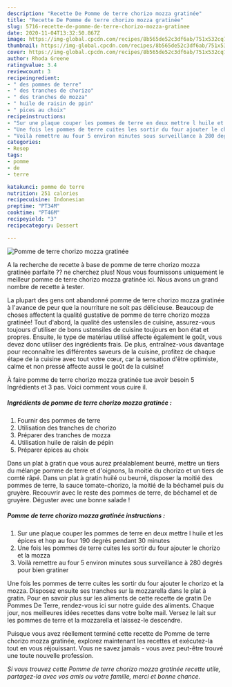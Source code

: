 ```yaml
---
description: "Recette De Pomme de terre chorizo mozza gratinée"
title: "Recette De Pomme de terre chorizo mozza gratinée"
slug: 5716-recette-de-pomme-de-terre-chorizo-mozza-gratinee
date: 2020-11-04T13:32:50.867Z
image: https://img-global.cpcdn.com/recipes/8b565de52c3df6ab/751x532cq70/pomme-de-terre-chorizo-mozza-gratinee-photo-principale-de-la-recette.jpg
thumbnail: https://img-global.cpcdn.com/recipes/8b565de52c3df6ab/751x532cq70/pomme-de-terre-chorizo-mozza-gratinee-photo-principale-de-la-recette.jpg
cover: https://img-global.cpcdn.com/recipes/8b565de52c3df6ab/751x532cq70/pomme-de-terre-chorizo-mozza-gratinee-photo-principale-de-la-recette.jpg
author: Rhoda Greene
ratingvalue: 3.4
reviewcount: 3
recipeingredient:
- " des pommes de terre"
- " des tranches de chorizo"
- " des tranches de mozza"
- " huile de raisin de ppin"
- " pices au choix"
recipeinstructions:
- "Sur une plaque couper les pommes de terre en deux mettre l huile et les épices et hop au four 190 degrés pendant 30 minutes"
- "Une fois les pommes de terre cuites les sortir du four ajouter le chorizo et la mozza"
- "Voilà remettre au four 5 environ minutes sous surveillance à 280 degrés pour bien gratiner"
categories:
- Resep
tags:
- pomme
- de
- terre

katakunci: pomme de terre 
nutrition: 251 calories
recipecuisine: Indonesian
preptime: "PT34M"
cooktime: "PT46M"
recipeyield: "3"
recipecategory: Dessert

---
```



![Pomme de terre chorizo mozza gratinée](https://img-global.cpcdn.com/recipes/8b565de52c3df6ab/751x532cq70/pomme-de-terre-chorizo-mozza-gratinee-photo-principale-de-la-recette.jpg)

A la recherche de recette à base de pomme de terre chorizo mozza gratinée parfaite ?? ne cherchez plus! Nous vous fournissons uniquement le meilleur pomme de terre chorizo mozza gratinée ici. Nous avons un grand nombre de recette à tester.

La plupart des gens ont abandonné pomme de terre chorizo mozza gratinée à l'avance de peur que la nourriture ne soit pas délicieuse. Beaucoup de choses affectent la qualité gustative de pomme de terre chorizo mozza gratinée! Tout d'abord, la qualité des ustensiles de cuisine, assurez-vous toujours d'utiliser de bons ustensiles de cuisine toujours en bon état et propres. Ensuite, le type de matériau utilisé affecte également le goût, vous devez donc utiliser des ingrédients frais. De plus, entraînez-vous davantage pour reconnaître les différentes saveurs de la cuisine, profitez de chaque étape de la cuisine avec tout votre cœur, car la sensation d'être optimiste, calme et non pressé affecte aussi le goût de la cuisine!

<!--inarticleads1-->

À faire pomme de terre chorizo mozza gratinée tue avoir besoin 5 Ingrédients et 3 pas. Voici comment vous cuire il.

##### Ingrédients de pomme de terre chorizo mozza gratinée :

1. Fournir  des pommes de terre
1. Utilisation  des tranches de chorizo
1. Préparer  des tranches de mozza
1. Utilisation  huile de raisin de pépin
1. Préparer  épices au choix


Dans un plat à gratin que vous aurez préalablement beurré, mettre un tiers du mélange pomme de terre et d&#39;oignons, la moitié du chorizo et un tiers de comté râpé. Dans un plat à gratin huilé ou beurré, disposer la moitié des pommes de terre, la sauce tomate-chorizo, la moitié de la béchamel puis du gruyère. Recouvrir avec le reste des pommes de terre, de béchamel et de gruyère. Déguster avec une bonne salade ! 

<!--inarticleads2-->

##### Pomme de terre chorizo mozza gratinée instructions :

1. Sur une plaque couper les pommes de terre en deux mettre l huile et les épices et hop au four 190 degrés pendant 30 minutes
1. Une fois les pommes de terre cuites les sortir du four ajouter le chorizo et la mozza
1. Voilà remettre au four 5 environ minutes sous surveillance à 280 degrés pour bien gratiner


Une fois les pommes de terre cuites les sortir du four ajouter le chorizo et la mozza. Disposez ensuite ses tranches sur la mozzarella dans le plat à gratin. Pour en savoir plus sur les aliments de cette recette de gratin De Pommes De Terre, rendez-vous ici sur notre guide des aliments. Chaque jour, nos meilleures idées recettes dans votre boîte mail. Versez le lait sur les pommes de terre et la mozzarella et laissez-le descendre. 

<!--inarticleads1-->

<p>
Puisque vous avez réellement terminé cette recette de Pomme de terre chorizo mozza gratinée, explorez maintenant les recettes et exécutez-la tout en vous réjouissant. Vous ne savez jamais - vous avez peut-être trouvé une toute nouvelle profession.
</p>

<p>
<i>Si vous trouvez cette Pomme de terre chorizo mozza gratinée recette utile, partagez-la avec vos amis ou votre famille, merci et bonne chance.</i>
</p>
